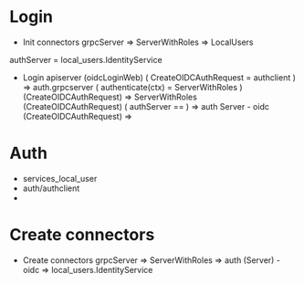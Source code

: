 # Login 
- Init connectors 
grpcServer => ServerWithRoles => LocalUsers

authServer = local_users.IdentityService

- Login 
  apiserver (oidcLoginWeb) (
    CreateOIDCAuthRequest =  authclient
  ) => auth.grpcserver 
  ( authenticate(ctx) = ServerWithRoles  )
  (CreateOIDCAuthRequest) => ServerWithRoles (CreateOIDCAuthRequest) (
    authServer == 
  ) => auth Server - oidc (CreateOIDCAuthRequest) => 

# Auth  
 - services_local_user 
 - auth/authclient 
 - 
# Create connectors 
- Create connectors
  grpcServer => ServerWithRoles => auth (Server) - oidc => local_users.IdentityService

